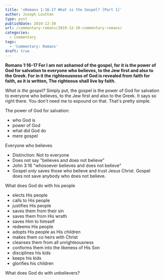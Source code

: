 ```yaml
---
title: 'xRomans 1:16-17 What is the Gospel? [Part 1]'
author: Joseph Louthan
type: post
publishDate: 2019-12-30
url: /commentary-romans/2019-12-30-commentary-romans/
categories:
  - Commentary
tags:
  - 'Commentary: Romans'
draft: true
---
```


**Romans 1:16-17 For I am not ashamed of the gospel, for it is the power of God for salvation to everyone who believes, to the Jew first and also to the Greek. For in it the righteousness of God is revealed from faith for faith, as it is written, The righteous shall live by faith.**

*What is the gospel?* Simply put, the gospel is the power of God for salvation to everyone who believes, to the Jew first and also to the Greek. It says so right there. You don't need me to expound on that. That's pretty simple.

The power of God for salvation:

- who God is
- power of God
- what did God do
- mere gospel 

Everyone who believes

- Distinction: Not to everyone
- Does not say "believes and does not believe"
- John 3:16 "whosoever believes and does not believe"
- Gospel *only* saves those who believe and trust Jesus Christ. Gospel does not save anybody who does not believe.

What does God do with his people

- elects His people
- calls to His people
- justifies His people
- saves them from their sin
- saves them from His wrath
- saves Him to himself
- redeems His people
- adopts His people as His children
- makes them co heirs with Christ 
- cleanses them from all unrighteousness
- conforms them into the likeness of His Son
- disciplines his kids
- keeps his kids
- glorifies his children

What does God do with unbelievers?
